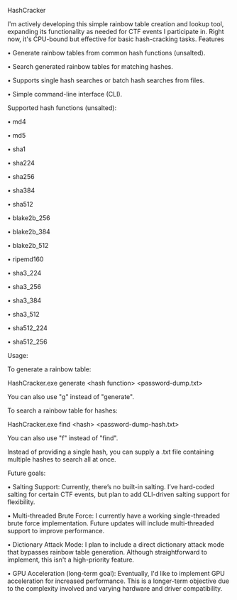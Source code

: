 HashCracker

I'm actively developing this simple rainbow table creation and lookup tool, expanding its functionality as needed for CTF events I participate in. Right now, it's CPU-bound but effective for basic hash-cracking tasks.
Features

•	Generate rainbow tables from common hash functions (unsalted).

•	Search generated rainbow tables for matching hashes.

•	Supports single hash searches or batch hash searches from files.

•	Simple command-line interface (CLI).

Supported hash functions (unsalted):

•	md4

•	md5

•	sha1

•	sha224

•	sha256

•	sha384

•	sha512

•	blake2b_256

•	blake2b_384

•	blake2b_512

•	ripemd160

•	sha3_224

•	sha3_256

•	sha3_384

•	sha3_512

•	sha512_224

•	sha512_256

Usage:

To generate a rainbow table:

HashCracker.exe generate &lt;hash function&gt; <password-dump.txt>

You can also use "g" instead of "generate".

To search a rainbow table for hashes:

HashCracker.exe find &lt;hash&gt; <password-dump-hash.txt>

You can also use "f" instead of "find".

Instead of providing a single hash, you can supply a .txt file containing multiple hashes to search all at once.

Future goals:

•	Salting Support: Currently, there’s no built-in salting. I’ve hard-coded salting for certain CTF events, but plan to add CLI-driven salting support for flexibility.

•	Multi-threaded Brute Force: I currently have a working single-threaded brute force implementation. Future updates will include multi-threaded support to improve performance.

•	Dictionary Attack Mode: I plan to include a direct dictionary attack mode that bypasses rainbow table generation. Although straightforward to implement, this isn't a high-priority feature.

•	GPU Acceleration (long-term goal): Eventually, I'd like to implement GPU acceleration for increased performance. This is a longer-term objective due to the complexity involved and varying hardware and driver compatibility.
